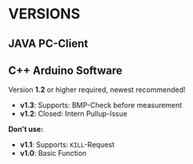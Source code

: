 # VERSIONS

## JAVA PC-Client

## C++ Arduino Software
  Version **1.2** or higher required, newest recommended!  

  * **v1.3**: Supports: BMP-Check before measurement
  * **v1.2**: Closed: Intern Pullup-Issue  
  
  **Don't use:**  
  * **v1.1**: Supports: `KILL`-Request  
  * **v1.0**: Basic Function  
  
